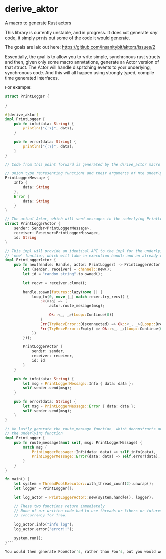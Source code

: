 # derive_aktor
A macro to generate Rust actors

This library is currently unstable, and in progress. It does not generate *any* code, it simply prints out some of the code it would generate.

The goals are laid out here: https://github.com/insanitybit/aktors/issues/2

Essentially, the goal is to allow you to write simple, synchronous rust structs and then, given only some macro annotations, generate an Actor
version of that struct. The Actor will handle dispatching events to your underlying, synchronous code. And this will all happen
using strongly typed, compile time generated interfaces.

For example:


```rust
struct PrintLogger {
    
}

#[derive_aktor]
impl PrintLogger {
    pub fn info(data: String) {
        println!("{:?}", data);
    }

    pub fn error(data: String) {
        println!("{:?}", data);
    }
}

// Code from this point forward is generated by the derive_actor macro above

// Union type representing functions and their arguments of hte underlying PrintLogger
PrintLoggerMessage {
    Info {
        data: String
    },
    Error {
        data: String
    }
}

// The actual Actor, which will send messages to the underlying PrintLogger
struct PrintLoggerActor {
    sender: Sender<PrintLoggerMessage>,
    receiver: Receiver<PrintLoggerMessage>,
    id: String
}

// This impl will provide an identical API to the impl for the underlying PrintLogger, as well as a
// 'new' function, which will take an execution handle and an already constructed PrintLogger
impl PrintLoggerActor {
    pub fn new(handle: Handle, actor: PrintLogger) -> PrintLoggerActor {
        let (sender, receiver) = channel::new();
        let id = "random string".to_owned();

        let recvr = receiver.clone();
        
        handle.spawn(futures::lazy(move || {
            loop_fn(0, move |_| match recvr.try_recv() {
                Ok(msg) => {
                    actor.route_message(msg);

                    Ok::<_, _>(Loop::Continue(0))
                }
                Err(TryRecvError::Disconnected) => Ok::<_, _>(Loop::Break(())),
                Err(TryRecvError::Empty) => Ok::<_, _>(Loop::Continue(0)),
            })
        }));

        PrintLoggerActor {
            sender: sender,
            receiver: receiver,
            id: id
        }
    }
    
    pub fn info(data: String) {
        let msg = PrintLoggerMessage::Info { data: data };
        self.sender.send(msg);
    }

    pub fn error(data: String) {
        let msg = PrintLoggerMessage::Error { data: data };
        self.sender.send(msg);
    }
}

// We lastly generate the route_message function, which deconstructs our message and routes it to
// the underlying function
impl PrintLogger {
    pub fn route_message(&mut self, msg: PrintLoggerMessage) {
        match msg {
            PrintLoggerMessage::Info(data: data) => self.info(data),
            PrintLoggerMessage::Error(data: data) => self.error(data),
        }
    }
}

fn main() {
    let system = ThreadPoolExecutor::with_thread_count(2).unwrap();
    let logger = PrintLogger{};

    let log_actor = PrintLoggerActor::new(system.handle(), logger);

    // These two functions return immediately
    // None of our written code had to use threads or fibers or futures or anything,
    // concurrency for free.
    
    log_actor.info("info log");
    log_actor.error("error!!");

    system.run();
}```

You would then generate FooActor's, rather than Foo's, but you would work with a very similar interface.
